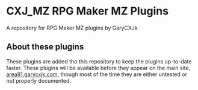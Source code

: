 # CXJ_MZ RPG Maker MZ Plugins
A repository for RPG Maker MZ plugins by GaryCXJk

## About these plugins
These plugins are added tho this repository to keep the plugins
up-to-date faster. These plugins will be available before they
appear on the main site, [area91.garycxjk.com](https://area91.garycxjk.com), though
most of the time they are either untested or not properly documented.